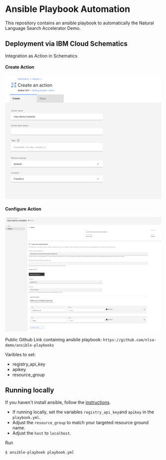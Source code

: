 # Ansible Playbook Automation

This repository contains an ansible playbook to automatically the Natural Language Search Accelerator Demo.

## Deployment via IBM Cloud Schematics
Integration as Action in Schematics

#### Create Action
![action creation](/imgs/action-create.png)

#### Configure Action
![action config](/imgs/action-config.png)

Public Github Link containing ansbile playbook:
```https://github.com/nlsa-demo/ansible-playbooks```

Varibles to set:
- registry_api_key 
- apikey 
- resource_group

## Running locally

If you haven't install ansible, follow the [instructions](https://docs.ansible.com/ansible/latest/installation_guide/intro_installation.html]).

- If running locally, set the variables `registry_api_key`and `apikey` in the `playbook.yml`.
- Adjust the `resource_group` to match your targeted resource ground name.
- Adjust the `host` to `localhost`.

Run 
```bash
$ ansible-playbook playbook.yml
```